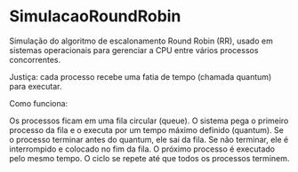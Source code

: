 # SimulacaoRoundRobin
Simulação do algoritmo de escalonamento Round Robin (RR), usado em sistemas operacionais para gerenciar a CPU entre vários processos concorrentes.

Justiça: cada processo recebe uma fatia de tempo (chamada quantum) para executar.

Como funciona:

Os processos ficam em uma fila circular (queue).
O sistema pega o primeiro processo da fila e o executa por um tempo máximo definido (quantum).
Se o processo terminar antes do quantum, ele sai da fila.
Se não terminar, ele é interrompido e colocado no fim da fila.
O próximo processo é executado pelo mesmo tempo.
O ciclo se repete até que todos os processos terminem.
